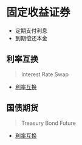 # 固定收益证券


- 定期支付利息
- 到期偿还本金


## 利率互换
>Interest Rate Swap
- [利率互换](interest_rate_swap.md)


## 国债期货
> Treasury Bond Future
- [利率互换](treasury_bond_future.md)

